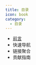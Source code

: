 ```yaml
---
title: 目录
icon: book
category:
  - 目录
---
```


- [<i class="fa-solid fa-book-open"></i> 前言](/content/foreword.md)
- <i class="fa-solid fa-list"></i> 快速导航
- <i class="fa-solid fa-link"></i> 链接聚合
- <i class="fa-solid fa-code-commit"></i> 贡献指南
